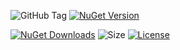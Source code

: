 ![GitHub Tag](https://img.shields.io/github/v/tag/TJC-Tools/TJC.Collection.Console) [![NuGet Version](https://img.shields.io/nuget/v/TJC.Collection.Console)](https://www.nuget.org/packages/TJC.Collection.Console)

[![NuGet Downloads](https://img.shields.io/nuget/dt/TJC.Collection.Console)](https://www.nuget.org/packages/TJC.Collection.Console) ![Size](https://img.shields.io/github/repo-size/TJC-Tools/TJC.Collection.Console) [![License](https://img.shields.io/github/license/TJC-Tools/TJC.Collection.Console.svg)](LICENSE)
